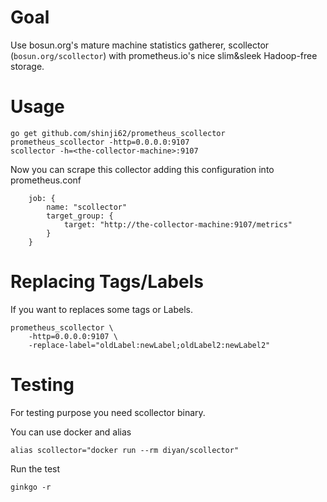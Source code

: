# Goal #
Use bosun.org's mature machine statistics gatherer,
scollector (`bosun.org/scollector`) with prometheus.io's nice slim&sleek Hadoop-free storage.

# Usage #

```shell
go get github.com/shinji62/prometheus_scollector
prometheus_scollector -http=0.0.0.0:9107
scollector -h=<the-collector-machine>:9107
```


Now you can scrape this collector adding this configuration into prometheus.conf
```
	job: {
		name: "scollector"
		target_group: {
			target: "http://the-collector-machine:9107/metrics"
		}
	}
```

# Replacing Tags/Labels #
If you want to replaces some tags or Labels.


```shell
prometheus_scollector \
    -http=0.0.0.0:9107 \
    -replace-label="oldLabel:newLabel;oldLabel2:newLabel2"
```


# Testing #
For testing purpose you need scollector binary.

You can use docker and alias
```shell
alias scollector="docker run --rm diyan/scollector"
```

Run the test
```
ginkgo -r

```
